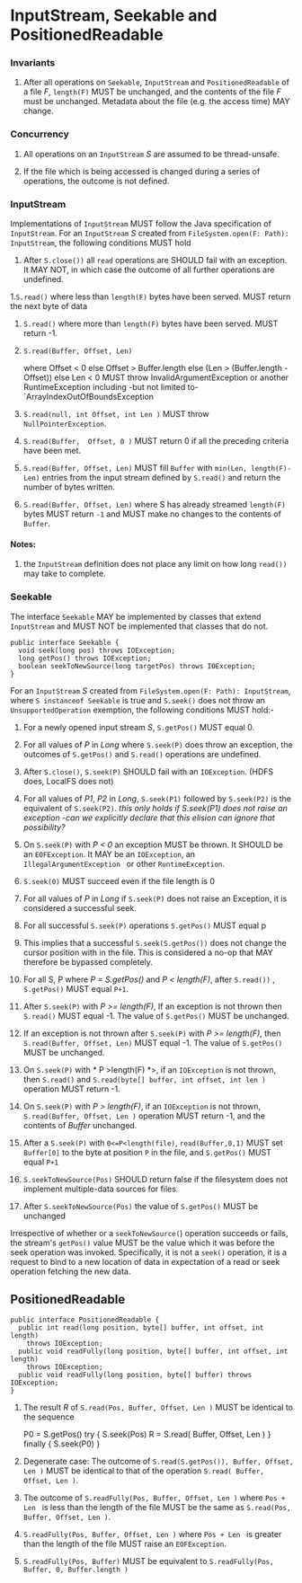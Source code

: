 <!---
  Licensed under the Apache License, Version 2.0 (the "License");
  you may not use this file except in compliance with the License.
  You may obtain a copy of the License at
  
   http://www.apache.org/licenses/LICENSE-2.0
  
  Unless required by applicable law or agreed to in writing, software
  distributed under the License is distributed on an "AS IS" BASIS,
  WITHOUT WARRANTIES OR CONDITIONS OF ANY KIND, either express or implied.
  See the License for the specific language governing permissions and
  limitations under the License. See accompanying LICENSE file.
-->

  

<!--  ============================================================= -->
<!--  INTERFACE: Seekable -->
<!--  INTERFACE: InputStream -->
<!--  INTERFACE: PositionedReadable -->
<!--  ============================================================= -->

# InputStream, Seekable and PositionedReadable

### Invariants


1. After all operations on `Seekable`, `InputStream` and `PositionedReadable` of a file *F*, 
`length(F)` MUST be unchanged, and the contents of the file *F* must be unchanged.
 Metadata about the file (e.g. the access time) MAY change.

### Concurrency

1. All operations on an `InputStream` *S* are assumed to be thread-unsafe.

1. If the file which is being accessed is changed during a series
of operations, the outcome is not defined.

### InputStream

Implementations of `InputStream` MUST follow the Java specification of
`InputStream`. For an `InputStream` *S* created from
`FileSystem.open(F: Path): InputStream`, the following conditions MUST hold

1. After `S.close())` all `read` operations are SHOULD fail with
an exception. It MAY NOT, in which case the outcome of all further operations
are undefined.

1.`S.read()` where less than `length(F)` bytes have been served.
MUST return the next byte of data

1. `S.read()` where more than `length(F)` bytes have been served.
MUST return -1.

1. `S.read(Buffer, Offset, Len)`


      where Offset &lt; 0 else  Offset >  Buffer.length
      else (Len > (Buffer.length - Offset)) 
      else Len &lt; 0 MUST throw
        InvalidArgumentException or another RuntimeException
      including -but not limited to- `ArrayIndexOutOfBoundsException

1. `S.read(null, int Offset, int Len )` MUST throw `NullPointerException`.

1. `S.read(Buffer,  Offset, 0 )` MUST  return 0 if all the preceding criteria have
been met.

1. `S.read(Buffer, Offset, Len)` MUST fill `Buffer` with `min(Len, length(F)-Len)` entries from
the input stream defined by `S.read()` and return the number of bytes written.

1. `S.read(Buffer, Offset, Len)` where S has already streamed `length(F)` bytes MUST return `-1`
and MUST make no changes to the contents of `Buffer`.

#### Notes:

1. the `InputStream` definition does not place any limit
on how long `read())` may take to complete.

### Seekable

The interface `Seekable` MAY be implemented by classes that extend
`InputStream` and MUST NOT be implemented that classes that do not.


    public interface Seekable {
      void seek(long pos) throws IOException;
      long getPos() throws IOException;
      boolean seekToNewSource(long targetPos) throws IOException;
    }


For an `InputStream` *S* created from
`FileSystem.open(F: Path): InputStream`, where `S instanceof Seekable`
is true and `S.seek()` does not throw an `UnsupportedOperation` exemption,
the following conditions MUST hold:-

1. For a newly opened input stream *S*, `S.getPos()` MUST
equal 0.

1. For all values of *P* in *Long* where `S.seek(P)` does 
throw an exception, the outcomes of `S.getPos()` and `S.read()`
operations are undefined.

1. After `S.close()`, `S.seek(P)` SHOULD fail with an `IOException`. (HDFS does, LocalFS does not)

1. For all values of *P1*, *P2* in *Long*,  `S.seek(P1)` followed
by `S.seek(P2)` is the equivalent of `S.seek(P2)`.
*this only holds if S.seek(P1) does not raise an exception -can we explicitly
declare that this elision can ignore that possibility?*

1. On `S.seek(P)` with *P &lt; 0* an exception MUST be thrown.
It SHOULD be an `EOFException`. It MAY be an `IOException`, an `IllegalArgumentException `
or other `RuntimeException`.

1. `S.seek(0)` MUST succeed even if the file length is 0

1.  For all values of *P* in *Long* if `S.seek(P)` does not raise
an Exception, it is considered a successful seek.

1. For all successful `S.seek(P)` operations `S.getPos()` MUST equal p

1. This implies that a successful `S.seek(S.getPos())` does not
change the cursor position with in the file. This is considered a no-op
that MAY therefore be bypassed completely.

1. For all S, P where *P = S.getPos()* and *P < length(F)*,
after `S.read())` , `S.getPos()` MUST equal `P+1`.

1. After `S.seek(P)` with *P >= length(F)*, If an exception is not thrown 
then `S.read()` MUST equal -1. The value of `S.getPos()` MUST be unchanged.

1. If an exception is not thrown after `S.seek(P)` with *P >= length(F)*,
then `S.read(Buffer, Offset, Len)` MUST equal -1.
The value of `S.getPos()` MUST be unchanged.

1. On `S.seek(P)` with * P >length(F) *>,
if an `IOException` is not thrown, then `S.read()` and `S.read(byte[] buffer, int offset, int len )`
operation MUST return -1.

1. On `S.seek(P)` with *P  > length(F)*, if an `IOException` is not
thrown, `S.read(Buffer, Offset, Len )` operation MUST return -1, and the contents of *Buffer* unchanged.

1. After a `S.seek(P)` with `0<=P<length(file)`,
 `read(Buffer,0,1)` MUST set `Buffer[0]`
  to the byte at position `P` in the file,
 and `S.getPos()` MUST equal `P+1`
 
1. `S.seekToNewSource(Pos)` SHOULD return false if the
filesystem does not implement multiple-data sources for files.

1. After `S.seekToNewSource(Pos)` the value of `S.getPos()`
MUST be unchanged


Irrespective of whether or a `seekToNewSource(`) operation succeeds or fails,
the stream's `getPos()` value MUST be the value which it was before the seek
operation was invoked. Specifically, it is not a `seek()` operation, it is a
request to bind to a new location of data in expectation of a read or seek
operation fetching the new data.

## PositionedReadable

    public interface PositionedReadable {
      public int read(long position, byte[] buffer, int offset, int length)
        throws IOException;
      public void readFully(long position, byte[] buffer, int offset, int length)
        throws IOException;
      public void readFully(long position, byte[] buffer) throws IOException;
    }


1. The result *R* of `S.read(Pos, Buffer, Offset, Len )` MUST be identical
to the sequence


    P0 = S.getPos()
    try {
      S.seek(Pos)
      R = S.read( Buffer, Offset, Len )
    } finally {
      S.seek(P0)
    }
  
1. Degenerate case: The outcome of `S.read(S.getPos()), Buffer, Offset, Len )`
MUST be identical to that of the operation `S.read( Buffer, Offset, Len )`.

1. The outcome of `S.readFully(Pos, Buffer, Offset, Len )`
where `Pos + Len ` is less than the length of the file MUST be the same
as `S.read(Pos, Buffer, Offset, Len )`.

1. `S.readFully(Pos, Buffer, Offset, Len )`
where `Pos + Len ` is greater than the length of the file MUST raise an
`EOFException`.

1. `S.readFully(Pos, Buffer)` MUST be equivalent to `S.readFully(Pos, Buffer, 0, Buffer.length )`
